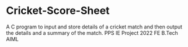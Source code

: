# Cricket-Score-Sheet
A C program to input and store details of a cricket match and then output the details and a summary of the match.
PPS IE Project 2022 FE B.Tech AIML

